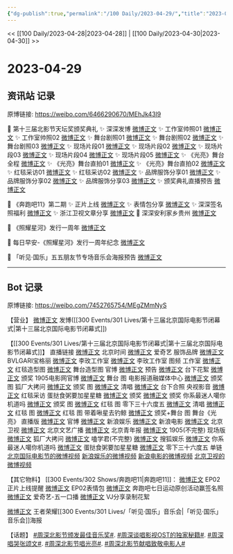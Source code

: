 ```yaml
---
{"dg-publish":true,"permalink":"/100 Daily/2023-04-29/","title":"2023-04-29","created":"2023-04-30T15:04:09.478+08:00","updated":"2023-04-30T15:06:51.622+08:00"}
---
```



<< [[100 Daily/2023-04-28\|2023-04-28]] | [[100 Daily/2023-04-30\|2023-04-30]] >>

# 2023-04-29

## 资讯站 记录

原博链接: https://weibo.com/6466290670/MEhJk43l9

💫 第十三届北影节天坛奖颁奖典礼
✨ 深深发博 [微博正文](https://weibo.com/6466290670/4895961119984074)
✨ 工作室帅照01 [微博正文](https://weibo.com/6466290670/4895985727183535)
✨ 工作室帅照02 [微博正文](https://weibo.com/6466290670/4895953796468278)
✨ 舞台剧照01 [微博正文](https://weibo.com/6466290670/4895960184914584)
✨ 舞台剧照02 [微博正文](https://weibo.com/6466290670/4895958373237189)
✨ 舞台剧照03 [微博正文](https://weibo.com/6466290670/4895953494739351)
✨ 现场片段01 [微博正文](https://weibo.com/6466290670/4896007236359401)
✨ 现场片段02 [微博正文](https://weibo.com/6466290670/4895979726446277)
✨ 现场片段03 [微博正文](https://weibo.com/6466290670/4895959806381586)
✨ 现场片段04 [微博正文](https://weibo.com/6466290670/4895958121581931)
✨ 现场片段05 [微博正文](https://weibo.com/6466290670/4895897291063567)
✨ 《光亮》舞台全程 [微博正文](https://weibo.com/6466290670/4895959437283770)
✨ 《光亮》舞台直拍01 [微博正文](https://weibo.com/6466290670/4895960608803995)
✨ 《光亮》舞台直拍02 [微博正文](https://weibo.com/6466290670/4895959975461743)
✨ 红毯采访01 [微博正文](https://weibo.com/6466290670/4895941402821947)
✨ 红毯采访02 [微博正文](https://weibo.com/6466290670/4895901791552101)
✨ 品牌服饰分享01 [微博正文](https://weibo.com/6466290670/4895985123987949)
✨ 品牌服饰分享02 [微博正文](https://weibo.com/6466290670/4895959126901119)
✨ 品牌服饰分享03 [微博正文](https://weibo.com/6466290670/4895814135321647)
✨ 颁奖典礼直播预告 [微博正文](https://weibo.com/6466290670/4895920665660115)

💫 《奔跑吧11》第二期
✨ 正片上线 [微博正文](https://weibo.com/6466290670/4895836099576283)
✨ 表情包分享 [微博正文](https://weibo.com/6466290670/4895863727984406)
✨ 深深签名照福利 [微博正文](https://weibo.com/6466290670/4895830677131694)
✨ 浙江卫视文章分享 [微博正文](https://weibo.com/6466290670/4895900821881034)
💫 深深安利家乡贵州 [微博正文](https://weibo.com/6466290670/4895835868892306)

💫 《照耀星河》发行一周年 [微博正文](https://weibo.com/6466290670/4895818954048331)

💫 每日早安-《照耀星河》发行一周年纪念 [微博正文](https://weibo.com/6466290670/4895757751026207)

💫 「听见·国乐」五五朋友节专场音乐会海报预告 [微博正文](https://weibo.com/6466290670/4895845314987695)

---
## Bot 记录

原博链接: https://weibo.com/7452765754/MEgZMmNyS

【营业】
[微博正文](http://weibo.com/1736988591/MEgmQvo3y) 发博([[300 Events/301 Lives/第十三届北京国际电影节闭幕式\|第十三届北京国际电影节闭幕式]])

【[[300 Events/301 Lives/第十三届北京国际电影节闭幕式\|第十三届北京国际电影节闭幕式]]】
直播链接
[微博正文](http://weibo.com/2992050891/MEfCm068i) 北京时间
[微博正文](https://weibo.com/1731986465/MEgbczTTI) 爱奇艺
服饰品牌
[微博正文](http://weibo.com/2090537982/ME8nRwXgp) BVLGARI宝格丽
[微博正文](http://weibo.com/3086987805/ME6gga2ou) 李玫工作室
[微博正文](https://weibo.com/3086987805/4895984834318258) 李玫工作室
图频
工作室
[微博正文](http://weibo.com/7478855230/MEg50cb2Z) 红毯造型图
[微博正文](http://weibo.com/7478855230/MEgxChXYf) 舞台造型图
官博
[微博正文](http://weibo.com/1874245651/MEfcrnp6S) 预告
[微博正文](https://weibo.com/1874245651/MEe6UvwjX) 台下花絮
[微博正文](http://weibo.com/1874245651/MEgb4xTkc) 颁奖
1905电影网官博
[微博正文](https://weibo.com/1635270132/MEgjHtT3Z) 舞台 图
电影报道融媒体中心
[微博正文](http://weibo.com/6495544869/MEgeKF1GA) 颁奖 图
狐厂大拷问
[微博正文](http://weibo.com/6525010965/MEfZRhyEq) 颁奖 图
[微博正文](http://weibo.com/6525010965/MEg6Qu3mn) 清唱
[微博正文](http://weibo.com/6525010965/MEg7twxOg) 台下合照
央视影音
[微博正文](http://weibo.com/1774835215/MEeFpfHtF) 红毯采访
蛋挞食粥要加星星糖
[微博正文](http://weibo.com/6048634807/MEer3x6ai) 颁奖
[微博正文](http://weibo.com/6048634807/MEgtcnMMv) 颁奖
你系最迷人噶你机道吗
[微博正文](https://weibo.com/7724525486/4895949073160323) 颁奖 图
[微博正文](http://weibo.com/7724525486/MEd3RnwDt) 红毯 图
零下三十六度五
[微博正文](http://weibo.com/2680872201/MEgoc5GBu) 清唱
[微博正文](http://weibo.com/2680872201/MEfBA6M42) 红毯 图
[微博正文](http://weibo.com/2680872201/ME66nxdzX) 红毯 图
带着啾星去钓鲸
[微博正文](http://weibo.com/3246571812/MEgUvbSN4) 颁奖+舞台 图
舞台《光亮》
直播版
[微博正文](http://weibo.com/1874245651/MEgiywzGl) 官博
[微博正文](https://weibo.com/1642591402/MEgmPyQb9) 新浪娱乐
[微博正文](http://weibo.com/1623886424/MEgmMhI45) 新浪电影
[微博正文](http://weibo.com/1779837945/MEgCzCKxc) 北京卫视
[微博正文](http://weibo.com/2106115754/MEgqjy0Ln) 北京文艺广播
[微博正文](http://weibo.com/1749990115/MEgk9b4MJ) 北京青年报
[微博正文](https://weibo.com/1635270132/MEg1unejE) 1905(不完整)
现场版
[微博正文](http://weibo.com/6525010965/MEg7tultp) 狐厂大拷问
[微博正文](http://weibo.com/1901459883/ME8lC88kh) 嗑学君(不完整)
[微博正文](http://weibo.com/1843633441/MEgcm8Ro1) 搜狐娱乐
[微博正文](http://weibo.com/7724525486/MEgp0iwaJ) 你系最迷人噶你机道吗
[微博正文](http://weibo.com/6048634807/MEgFf5jLy) 蛋挞食粥要加星星糖
[微博正文](https://weibo.com/2680872201/MEgJgtWig) 零下三十六度五
单链
[北京国际电影节的微博视频](https://video.weibo.com/show?fid=1034:4895954390941795)
[新浪娱乐的微博视频](https://video.weibo.com/show?fid=1034:4895959532896309)
[新浪电影的微博视频](https://video.weibo.com/show?fid=1034:4895958669131812)
[北京卫视的微博视频](https://video.weibo.com/show?fid=1034:4895968236339243)

【其它物料】
[[300 Events/302 Shows/奔跑吧11\|奔跑吧11]]：
[微博正文](http://weibo.com/5242381821/MEd1W24s8) EP02正片上线提醒
[微博正文](https://weibo.com/5242381821/MEdODyinO) EP02表情包
[微博正文](https://weibo.com/5242381821/MEcfe1VDL) 奔跑吧七日运动原创活动赢签名照
[微博正文](http://weibo.com/1731986465/MEcXSfk7f) 爱奇艺-五一口播
[微博正文](http://weibo.com/6201405724/MEgLutDq0) VJ分享录制花絮

[微博正文](http://weibo.com/5698023579/MEde7ecEu) 王者荣耀[[300 Events/301 Lives/「听见·国乐」音乐会\|「听见·国乐」音乐会]]海报

【话题】
[#周深北影节颁发最佳音乐奖#](https://s.weibo.com/weibo?q=%23%E5%91%A8%E6%B7%B1%E5%8C%97%E5%BD%B1%E8%8A%82%E9%A2%81%E5%8F%91%E6%9C%80%E4%BD%B3%E9%9F%B3%E4%B9%90%E5%A5%96%23).
[#周深谈唱影视OST的独家秘籍#](https://s.weibo.com/weibo?q=%23%E5%91%A8%E6%B7%B1%E8%B0%88%E5%94%B1%E5%BD%B1%E8%A7%86OST%E7%9A%84%E7%8B%AC%E5%AE%B6%E7%A7%98%E7%B1%8D%23).
[#周深唱哭张颂文#](https://s.weibo.com/weibo?q=%23%E5%91%A8%E6%B7%B1%E5%94%B1%E5%93%AD%E5%BC%A0%E9%A2%82%E6%96%87%23).
[#周深北影节唱光亮#](https://s.weibo.com/weibo?q=%23%E5%91%A8%E6%B7%B1%E5%8C%97%E5%BD%B1%E8%8A%82%E5%94%B1%E5%85%89%E4%BA%AE%23).
[#周深北影节献唱致敬电影人#](https://s.weibo.com/weibo?q=%23%E5%91%A8%E6%B7%B1%E5%8C%97%E5%BD%B1%E8%8A%82%E7%8C%AE%E5%94%B1%E8%87%B4%E6%95%AC%E7%94%B5%E5%BD%B1%E4%BA%BA%23)
